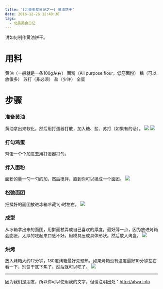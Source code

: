 ```yaml
---
title: '[北美美食日记之一] 黄油饼干'
date: 2016-12-26 12:40:38
tags:
  - 北美美食日记
---
```


讲如何制作黄油饼干。
<!--more-->

# 用料
黄油（一般就是一条100g左右）
面粉（All purpose flour，低筋面粉）
糖（可以放很多）
苏打（非必须）
盐（少许）
全蛋

# 步骤
### 准备黄油
黄油拿出来软化，然后用打蛋器打散，加入糖、盐、苏打（如果有的话）。
![](http://storage.googleapis.com/lichamnesia.appspot.com/images/%E7%BE%8E%E9%A3%9F%E6%97%A5%E8%AE%B01%E9%BB%84%E6%B2%B9%E9%A5%BC%E5%B9%B2-%E9%BB%84%E6%B2%B9.jpg)
![](http://storage.googleapis.com/lichamnesia.appspot.com/images/%E7%BE%8E%E9%A3%9F%E6%97%A5%E8%AE%B01%E9%BB%84%E6%B2%B9%E9%A5%BC%E5%B9%B2-%E9%BB%84%E6%B2%B9%E8%9E%8D%E5%8C%96.jpg)

### 打匀鸡蛋
鸡蛋一个个加进去用打蛋器打匀。

### 拌入面粉
面粉的量一勺一勺的加，然后搅拌，直到你可以揉成一个面团。
![](http://storage.googleapis.com/lichamnesia.appspot.com/images/%E7%BE%8E%E9%A3%9F%E6%97%A5%E8%AE%B01%E9%BB%84%E6%B2%B9%E9%A5%BC%E5%B9%B2-%E5%8A%A0%E7%B3%96%E9%9D%A2%E7%B2%89.jpg)

### 松弛面团
把揉好的面团放进冰箱冷藏1小时左右。
![](http://storage.googleapis.com/lichamnesia.appspot.com/images/%E7%BE%8E%E9%A3%9F%E6%97%A5%E8%AE%B01%E9%BB%84%E6%B2%B9%E9%A5%BC%E5%B9%B2-%E6%94%BE%E5%86%B0%E7%AE%B1.jpg)

### 成型
从冰箱拿出来的面团，用擀面杖弄成自己喜欢的厚度，最好薄一点，因为放进烤箱会膨胀，太厚的吃起来口感不好。用模具压成具体形状。然后放入烤盘。
![](http://storage.googleapis.com/lichamnesia.appspot.com/images/%E7%BE%8E%E9%A3%9F%E6%97%A5%E8%AE%B01%E9%BB%84%E6%B2%B9%E9%A5%BC%E5%B9%B2-%E7%83%A4%E7%AE%B1.jpg)

### 烘烤
放入烤箱大约12分钟，180度烤箱最好先预热。如果烤箱没有温度最好10分钟左右看一下，别饼干底下焦了。然后就可以吃了。
![](http://storage.googleapis.com/lichamnesia.appspot.com/images/%E7%BE%8E%E9%A3%9F%E6%97%A5%E8%AE%B01%E9%BB%84%E6%B2%B9%E9%A5%BC%E5%B9%B2-%E6%88%90%E5%93%81.jpg)



---

因为我们是朋友，所以你可以使用我的文字，但请注明出处：http://alwa.info
